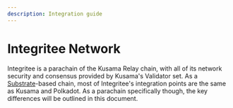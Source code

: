 ```yaml
---
description: Integration guide
---
```


# Integritee Network

Integritee is a parachain of the Kusama Relay chain, with all of its network security and consensus provided by Kusama's Validator set. As a [Substrate](https://www.substrate.io)-based chain, most of Integritee's integration points are the same as Kusama and Polkadot. As a parachain specifically though, the key differences will be outlined in this document.

